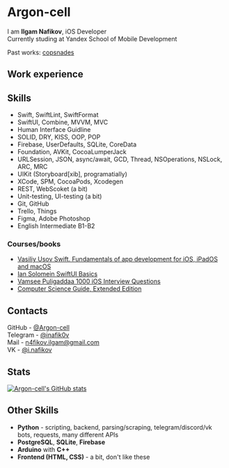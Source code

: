 # Argon-cell
I am **Ilgam Nafikov**, iOS Developer\
Currently studing at Yandex School of Mobile Development

Past works:
[copsnades](https://apps.apple.com/ru/app/copsnades/id6446145365)

## Work experience

## Skills
- Swift, SwiftLint, SwiftFormat
- SwiftUI, Combine, MVVM, MVC
- Human Interface Guidline
- SOLID, DRY, KISS, OOP, POP
- Firebase, UserDefaults, SQLite, CoreData
- Foundation, AVKit, CocoaLumperJack
- URLSession, JSON, async/await, GCD, Thread, NSOperations, NSLock, ARC, MRC
- UIKit (Storyboard[xib], programatially)
- XCode, SPM, CocoaPods, Xcodegen
- REST, WebScoket (a bit)
- Unit-testing, UI-testing (a bit)
- Git, GitHub
- Trello, Things
- Figma, Adobe Photoshop
- English Intermediate B1-B2

### Courses/books
- [Vasiliy Usov Swift. Fundamentals of app development for iOS, iPadOS and macOS](https://www.litres.ru/vasiliy-usov/swift-osnovy-razrabotki-prilozheniy-pod-ios-i-macos-24426226/otzivi/)
- [Ian Solomein SwiftUI Basics](https://www.youtube.com/playlist?list=PLUb9K99oQb2t7TIFVQbht6KxWvJApvRu4)
- [Vamsee Puligaddaa 1000 iOS Interview Questions](https://drive.google.com/file/d/1ZeOrQGU9EDe_pLgnGILHZxxdWVxkkivZ/view?usp=sharing)
- [Computer Science Guide, Extended Edition](https://www.litres.ru/book/vilyam-springer/gid-po-computer-science-rasshirennoe-izdanie-64082076/)

## Contacts
GitHub - [@Argon-cell](https://github.com/Argon-cell)\
Telegram - [@inafik0v](https://inafik0v.t.me/)\
Mail - [n4fikov.ilgam@gmail.com](mailto:\n4fikov.ilgam@gmail.com)\
VK - [@i.nafikov](https://vk.com/i.nafik0v)

## Stats
[![Argon-cell's GitHub stats](https://github-readme-stats-sigma-five.vercel.app/api?username=Argon-cell&show_icons=true&theme=dark)](https://github.com/anuraghazra/github-readme-stats)

## Other Skills
- **Python** - scripting, backend, parsing/scraping, telegram/discord/vk bots, requests, many different APIs
- **PostgreSQL**, **SQLite**, **Firebase**
- **Arduino** with **C++**
- **Frontend (HTML, CSS)** - a bit, don't like these
